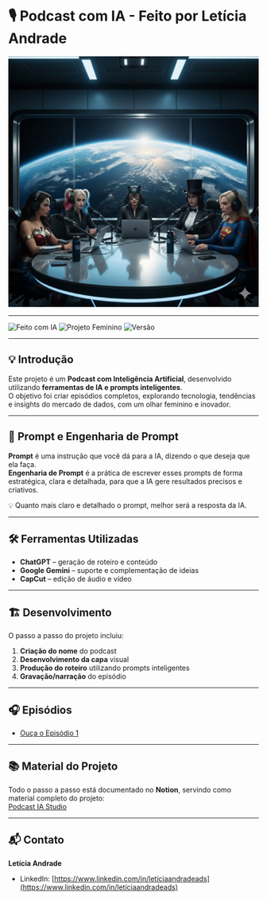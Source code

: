 # 🎙️ Podcast com IA - Feito por Letícia Andrade

<img src="capa.png" alt="Capa do Podcast" width="600"/>

---

![Feito com IA](https://img.shields.io/badge/Feito%20com-IA-blue)
![Projeto Feminino](https://img.shields.io/badge/Projeto-Feminino-pink)
![Versão](https://img.shields.io/badge/Versão-1.0-green)

---

## 💡 Introdução
Este projeto é um **Podcast com Inteligência Artificial**, desenvolvido utilizando **ferramentas de IA e prompts inteligentes**.  
O objetivo foi criar episódios completos, explorando tecnologia, tendências e insights do mercado de dados, com um olhar feminino e inovador.

---

## 🧠 Prompt e Engenharia de Prompt
**Prompt** é uma instrução que você dá para a IA, dizendo o que deseja que ela faça.  
**Engenharia de Prompt** é a prática de escrever esses prompts de forma estratégica, clara e detalhada, para que a IA gere resultados precisos e criativos.  

💡 Quanto mais claro e detalhado o prompt, melhor será a resposta da IA.

---

## 🛠️ Ferramentas Utilizadas
- **ChatGPT** – geração de roteiro e conteúdo  
- **Google Gemini** – suporte e complementação de ideias  
- **CapCut** – edição de áudio e vídeo  

---

## 🏗️ Desenvolvimento
O passo a passo do projeto incluiu:  
1. **Criação do nome** do podcast  
2. **Desenvolvimento da capa** visual  
3. **Produção do roteiro** utilizando prompts inteligentes  
4. **Gravação/narração** do episódio  

---

## 🎧 Episódios
- [Ouça o Episódio 1](saida/episodio1.mp3)  

---

## 📚 Material do Projeto
Todo o passo a passo está documentado no **Notion**, servindo como material completo do projeto:  
[Podcast IA Studio](https://www.notion.so/Podcast-IA-feito-pro-Leticia-Andrade-280346ea37d680c5a6ebdd0c2430f392)

---

## 📬 Contato
**Letícia Andrade**  
- LinkedIn: [https://www.linkedin.com/in/letíciaandradeads](https://www.linkedin.com/in/letíciaandradeads)
